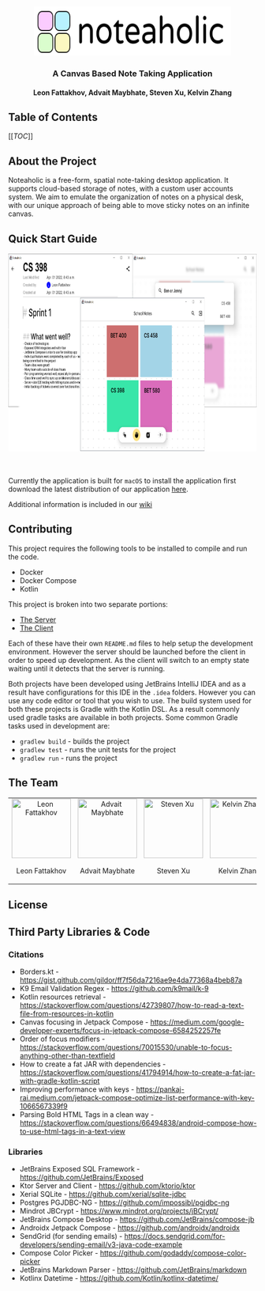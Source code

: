 <br />
<div align="center">
  <a href="https://git.uwaterloo.ca/lfattakh/cs398project">
    <img src="client/src/main/resources/img/noteaholic.svg" alt="Logo" width="400" height="100">
  </a>

  <h3 align="center">A Canvas Based Note Taking Application</h3>
  <h4 align="center">Leon Fattakhov, Advait Maybhate, Steven Xu, Kelvin Zhang</h3>
</div>


## Table of Contents
[[_TOC_]]

## About the Project

Noteaholic is a free-form, spatial note-taking desktop application. It supports cloud-based storage of notes, with a custom user accounts system. We aim to emulate the organization of notes on a physical desk, with our unique approach of being able to move sticky notes on an infinite canvas.


## Quick Start Guide

<div align="center">
<img src="docs/AppScreenShot.png" height="400">
</div>
<br />
<br />

Currently the application is built for `macOS` to install the application first download the latest distribution of our application [here](https://git.uwaterloo.ca/lfattakh/cs398project/-/raw/master/client/client-1.0.0.dmg?inline=false). 

Additional information is included in our [wiki](https://git.uwaterloo.ca/lfattakh/cs398project/-/wikis/home)


## Contributing

This project requires the following tools to be installed to compile and run the code.
* Docker
* Docker Compose
* Kotlin

This project is broken into two separate portions:
* [The Server](https://git.uwaterloo.ca/lfattakh/cs398project/-/tree/master/server)
* [The Client](https://git.uwaterloo.ca/lfattakh/cs398project/-/tree/master/client)

Each of these have their own `README.md` files to help setup the development environment.
However the server should be launched before the client in order to speed up development. As the client will switch to an empty state waiting until it detects that the server is running.

Both projects have been developed using JetBrains IntelliJ IDEA and as a result have configurations for this IDE in the `.idea` folders. However you can use any code editor or tool that you wish to use. The build system used for both these projects is Gradle with the Kotlin DSL. As a result commonly used gradle tasks are available in both projects. Some common Gradle tasks used in development are:
* `gradlew build` - builds the project
* `gradlew test` - runs the unit tests for the project
* `gradlew run` - runs the project


## The Team

<div align="center">
  <table>
    <tr>
      <td align="center">
        <img src="https://avatars.githubusercontent.com/coolcom200" title="Leon Fattakhov" width="120" height="120"> 
        <p>Leon Fattakhov</p>
      </td>
      <td align="center">
        <img src="https://ca.slack-edge.com/T025KUF9Y-UGNHHES3B-240900ed5074-512" title="Advait Maybhate" width="120" height="120"> 
        <p>Advait Maybhate</p>
      </td>
      <td align="center">
        <img src="https://ca.slack-edge.com/T025KUF9Y-UUXC7TP9R-374ac6303780-72" title="Steven Xu" width="120" height="120"> 
        <p>Steven Xu</p>
      </td>
      <td align="center">
        <img src="https://ca.slack-edge.com/T025KUF9Y-U01T5FQ1J77-b91b6953a1c6-512" title="Kelvin Zhang" width="120" height="120"> 
        <p>Kelvin Zhang</p>
      </td>
    </tr>
  </table>
</div>

## License


## Third Party Libraries & Code

### Citations
- Borders.kt - https://gist.github.com/gildor/ff7f56da7216ae9e4da77368a4beb87a
- K9 Email Validation Regex - https://github.com/k9mail/k-9
- Kotlin resources retrieval - https://stackoverflow.com/questions/42739807/how-to-read-a-text-file-from-resources-in-kotlin
- Canvas focusing in Jetpack Compose - https://medium.com/google-developer-experts/focus-in-jetpack-compose-6584252257fe
- Order of focus modifiers - https://stackoverflow.com/questions/70015530/unable-to-focus-anything-other-than-textfield
- How to create a fat JAR with dependencies - https://stackoverflow.com/questions/41794914/how-to-create-a-fat-jar-with-gradle-kotlin-script
- Improving performance with keys - https://pankaj-rai.medium.com/jetpack-compose-optimize-list-performance-with-key-1066567339f9
- Parsing Bold HTML Tags in a clean way - https://stackoverflow.com/questions/66494838/android-compose-how-to-use-html-tags-in-a-text-view

### Libraries
  - JetBrains Exposed SQL Framework - https://github.com/JetBrains/Exposed
  - Ktor Server and Client - https://github.com/ktorio/ktor
  - Xerial SQLite - https://github.com/xerial/sqlite-jdbc
  - Postgres PGJDBC-NG - https://github.com/impossibl/pgjdbc-ng
  - Mindrot JBCrypt - https://www.mindrot.org/projects/jBCrypt/
  - JetBrains Compose Desktop - https://github.com/JetBrains/compose-jb
  - Androidx Jetpack Compose - https://github.com/androidx/androidx
  - SendGrid (for sending emails) - https://docs.sendgrid.com/for-developers/sending-email/v3-java-code-example
  - Compose Color Picker - https://github.com/godaddy/compose-color-picker
  - JetBrains Markdown Parser - https://github.com/JetBrains/markdown
  - Kotlinx Datetime - https://github.com/Kotlin/kotlinx-datetime/

